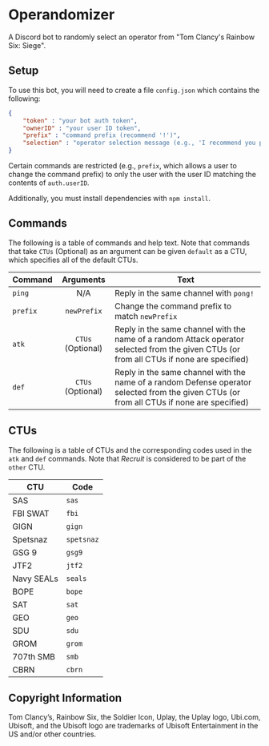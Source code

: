 # Operandomizer
A Discord bot to randomly select an operator from "Tom Clancy's Rainbow Six: Siege".

## Setup
To use this bot, you will need to create a file `config.json` which contains the following:

```json
{
    "token" : "your bot auth token",
    "ownerID" : "your user ID token",
    "prefix" : "command prefix (recommend '!')",
    "selection" : "operator selection message (e.g., 'I recommend you play')"
}
```

Certain commands are restricted (e.g., `prefix`, which allows a user to change the command prefix) to only the user with the user ID matching the contents of `auth.userID`.

Additionally, you must install dependencies with `npm install`.

## Commands
The following is a table of commands and help text.
Note that commands that take `CTUs` (Optional) as an argument can be given `default` as a CTU, which specifies all of the default CTUs.

| Command | Arguments | Text |
| ------- |:---------:| ---- |
| `ping`  | N/A       | Reply in the same channel with `pong!`
| `prefix`| `newPrefix` | Change the command prefix to match `newPrefix`
| `atk`   | `CTUs` (Optional) | Reply in the same channel with the name of a random Attack operator selected from the given CTUs (or from all CTUs if none are specified)
| `def`   | `CTUs` (Optional) | Reply in the same channel with the name of a random Defense operator selected from the given CTUs (or from all CTUs if none are specified)

## CTUs
The following is a table of CTUs and the corresponding codes used in the `atk` and `def` commands.
Note that *Recruit* is considered to be part of the `other` CTU.

| CTU | Code |
| --- | ---- |
| SAS | `sas`
| FBI SWAT | `fbi`
| GIGN | `gign`
| Spetsnaz | `spetsnaz`
| GSG 9 | `gsg9`
| JTF2 | `jtf2`
| Navy SEALs | `seals`
| BOPE | `bope`
| SAT | `sat`
| GEO | `geo`
| SDU | `sdu`
| GROM | `grom`
| 707th SMB | `smb`
| CBRN | `cbrn`


## Copyright Information
Tom Clancy’s, Rainbow Six, the Soldier Icon, Uplay, the Uplay logo, Ubi.com, Ubisoft, and the Ubisoft logo are trademarks of Ubisoft Entertainment in the US and/or other countries.
